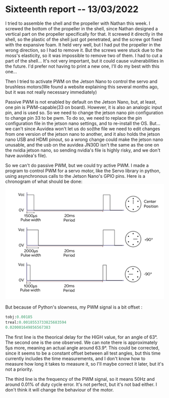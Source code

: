 # Sixteenth report -- 13/03/2022

I tried to assemble the shell and the propeller with Nathan this week.
I screwed the bottom of the propeller in the shell, since Nathan designed a vertical part on the propeller specifically for that. It screwed it directly in the shell, so the plastic of the shell just got penetrated, and the screw got fixed with the expansive foam. It held very well, but I had put the propeller in the wrong direction, so I had to remove it. But the screws were stuck due to the moss's elasticity, so it was impossible to remove two of them. I had to cut a part of the shell... It's not very important, but it could cause vulnerabilities in the future. I'd prefer not having to print a new one, I'll do my best with this one...

Then I tried to activate PWM on the Jetson Nano to control the servo and brushless motors(We found a website explaining this several months ago, but it was not really necessary immediately)

Passive PWM is not enabled by default on the Jetson Nano, but, at least, one pin is PWM-capable(33 on board). However, it is also an analogic input pin, and is used so. So we need to change the jetson nano pin configuration to change pin 33 to be pwm. To do so, we need to replace the pin configuration file in the jetson nano settings, and to re-install the OS. But... we can't since Auvidea won't let us do so(the file we need to edit changes from one version of the jetson nano to another, and it also holds the jetson nano USB and HDMI pinout, so a wrong change could make the jetson nano unusable, and the usb on the auvidea JN30D isn't the same as the one on the nvidia jetson nano, so sending nvidia's file is highly risky, and we don't have auvidea's file).

So we can't do passive PWM, but we could try active PWM. I made a program to control PWM for a servo motor, like the Servo library in python, using asynchronous calls to the Jetson Nano's GPIO pins. Here is a chronogram of what should be done:
![Chronogram](images_and_videos_for_reports/chronogram_servo.png)

But because of Python's slowness, my PWM signal is a bit offset : 
```py
tobj:0.00185
treal:0.0018553733825683594
0.020001649856567383
```

The first line is the theorical delay for the HIGH value, for an angle of 63°. The second one is the one observed. We can note there is approximately 5µs more, meaning an actual angle around 63.9°. This could be corrected, since it seems to be a constant offset between all test angles, but this time currently includes the time measurements, and I don't know how to measure how long it takes to measure it, so I'll maybe correct it later, but it's not a priority.

The third line is the frequency of the PWM signal, so it means 50Hz and around 0.01% of duty cycle error. It's not perfect, but it's not bad either.
I don't think it will change the behaviour of the motor.
